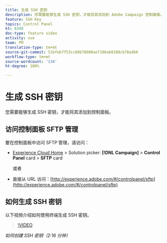 ```yaml
---
title: 生成 SSH 密钥
description: 您需要能够生成 SSH 密钥，才能将其添加到 Adobe Campaign 控制面板。以下视频介绍如何使用终端生成 SSH 密钥。
feature: SSH Key
topics: Control Panel
kt: 6348
doc-type: feature video
activity: use
team: PM
translation-type: tm+mt
source-git-commit: 51bfeb7f53cc68b78080ae7106ab8188cb78adb6
workflow-type: tm+mt
source-wordcount: '134'
ht-degree: 100%

---
```



# 生成 SSH 密钥

您需要能够生成 SSH 密钥，才能将其添加到控制面板。

## 访问控制面板 SFTP 管理

要在控制面板中访问 SFTP 管理，请访问：

* [Experience Cloud Home](https://experience.adobe.com/#/home) > Solution picker: **[!DNL Campaign]** > **Control Panel** card > **SFTP** card

   或者
* 直接从 URL 访问：[http://experience.adobe.com/#/controlpanel/sftp](http://experience.adobe.com/#/controlpanel/sftp)

## 如何生成 SSH 密钥

以下视频介绍如何使用终端生成 SSH 密钥。

>[!VIDEO](https://video.tv.adobe.com/v/27259?quality=12)

*如何创建 SSH 密钥（2:16 分钟）*